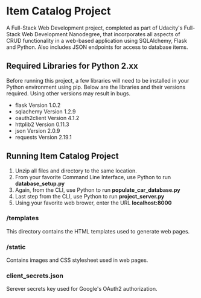 # Item Catalog Project  
A Full-Stack Web Development project, completed as part of Udacity's Full-Stack Web Development Nanodegree, that incorporates all aspects of CRUD functionality in a web-based application using SQLAlchemy, Flask and Python. Also includes JSON endpoints for access to database items.  

## Required Libraries for Python 2.xx  
Before running this project, a few libraries will need to be installed in your Python environment using pip. Below are the libraries and their versions required. Using other versions may result in bugs.  
* flask Version 1.0.2  
* sqlachemy Version 1.2.9  
* oauth2client Version 4.1.2  
* httplib2 Version 0.11.3  
* json Version 2.0.9  
* requests Version 2.19.1  

## Running Item Catalog Project  
1. Unzip all files and directory to the same location.  
2. From your favorite Command Line Interface, use Python to run **database_setup.py**  
3. Again, from the CLI, use Python to run **populate_car_database.py**  
4. Last step from the CLI, use Python to run **project_server.py**  
5. Using your favorite web brower, enter the URL **localhost:8000**  

### /templates  
This directory contains the HTML templates used to generate web pages.  

### /static  
Contains images and CSS stylesheet used in web pages.  

### client_secrets.json  
Serever secrets key used for Google's OAuth2 authorization.